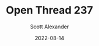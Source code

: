 ---
layout: podcast
title: "Open Thread 237"
author: Scott Alexander
description: https://astralcodexten.substack.com/p/open-thread-237
date: 2022-08-14
length: 260931
duration: 65
guid: open-thread-237
---